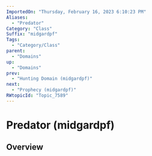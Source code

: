 ```yaml
---
ImportedOn: "Thursday, February 16, 2023 6:10:23 PM"
Aliases:
  - "Predator"
Category: "Class"
Suffix: "midgardpf"
Tags:
  - "Category/Class"
parent:
  - "Domains"
up:
  - "Domains"
prev:
  - "Hunting Domain (midgardpf)"
next:
  - "Prophecy (midgardpf)"
RWtopicId: "Topic_7589"
---
```

# Predator (midgardpf)
## Overview
